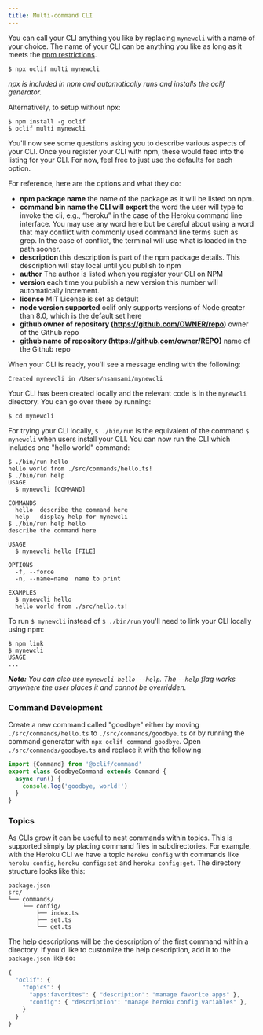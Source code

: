 ```yaml
---
title: Multi-command CLI
---
```


You can call your CLI anything you like by replacing `mynewcli` with a name of your choice. The name of your CLI can be anything you like as long as it meets the [npm restrictions](https://docs.npmjs.com/files/package.json#name). 

```sh-session
$ npx oclif multi mynewcli
```

*npx is included in npm and automatically runs and installs the oclif generator.*

Alternatively, to setup without npx:

```sh-session
$ npm install -g oclif
$ oclif multi mynewcli
```

You'll now see some questions asking you to describe various aspects of your CLI. Once you register your CLI with npm, these would feed into the listing for your CLI. For now, feel free to just use the defaults for each option.

For reference, here are the options and what they do:

* **npm package name** the name of the package as it will be listed on npm.
* **command bin name the CLI will export** the word the user will type to invoke the cli, e.g., “heroku” in the case of the Heroku command line interface. You may use any word here but be careful about using a word that may conflict with commonly used command line terms such as grep. In the case of conflict, the terminal will use what is loaded in the path sooner.
* **description** this description is part of the npm package details. This description will stay local until you publish to npm
* **author** The author is listed when you register your CLI on NPM
* **version** each time you publish a new version this number will automatically increment.
* **license** MIT License is set as default
* **node version supported** oclif only supports versions of Node greater than 8.0, which is the default set here
* **github owner of repository (https://github.com/OWNER/repo)** owner of the Github repo
* **github name of repository (https://github.com/owner/REPO)** name of the Github repo

When your CLI is ready, you'll see a message ending with the following: 

```
Created mynewcli in /Users/nsamsami/mynewcli
```

Your CLI has been created locally and the relevant code is in the `mynewcli` directory. You can go over there by running:

```sh-session
$ cd mynewcli
```

For trying your CLI locally, `$ ./bin/run` is the equivalent of the command `$ mynewcli` when users install your CLI. You can now run the CLI which includes one "hello world" command:

```sh-session
$ ./bin/run hello
hello world from ./src/commands/hello.ts!
$ ./bin/run help
USAGE
  $ mynewcli [COMMAND]

COMMANDS
  hello  describe the command here
  help   display help for mynewcli
$ ./bin/run help hello
describe the command here

USAGE
  $ mynewcli hello [FILE]

OPTIONS
  -f, --force
  -n, --name=name  name to print

EXAMPLES
  $ mynewcli hello
  hello world from ./src/hello.ts!
```

To run `$ mynewcli` instead of `$ ./bin/run` you'll need to link your CLI locally using npm:

```sh-session
$ npm link
$ mynewcli
USAGE
...
```

_**Note:** You can also use `mynewcli hello --help`. The `--help` flag works anywhere the user places it and cannot be overridden._

### Command Development

Create a new command called "goodbye" either by moving `./src/commands/hello.ts` to `./src/commands/goodbye.ts` or by running the command generator with `npx oclif command goodbye`. Open `./src/commands/goodbye.ts` and replace it with the following

```js
import {Command} from '@oclif/command'
export class GoodbyeCommand extends Command {
  async run() {
    console.log('goodbye, world!')
  }
}
```

### Topics

As CLIs grow it can be useful to nest commands within topics. This is supported simply by placing command files in subdirectories. For example, with the Heroku CLI we have a topic `heroku config` with commands like `heroku config`, `heroku config:set` and `heroku config:get`. The directory structure looks like this:

```
package.json
src/
└── commands/
    └── config/
        ├── index.ts
        ├── set.ts
        └── get.ts
```

The help descriptions will be the description of the first command within a directory. If you'd like to customize the help description, add it to the `package.json` like so:

```js
{
  "oclif": {
    "topics": {
      "apps:favorites": { "description": "manage favorite apps" },
      "config": { "description": "manage heroku config variables" },
    }
  }
}
```

<!-- TODO: link to command API reference -->

